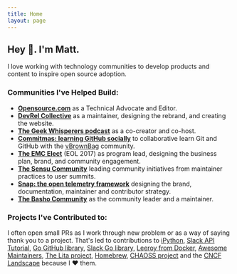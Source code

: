 ```yaml
---
title: Home
layout: page
---
```


## Hey 👋. I'm Matt.

I love working with technology communities to develop products and content to inspire open source adoption.

### Communities I've Helped Build:

* **[Opensource.com](https://opensource.com)** as a Technical Advocate and Editor.
* **[DevRel Collective](https://devrelcollective.fun)** as a maintainer, designing the rebrand, and creating the website.
* **[The Geek Whisperers podcast](https://geek-whisperers.com/)** as a co-creator and co-host.
* **[Commitmas: learning GitHub socially](https://github.com/commitmas)** to collaborative learn Git and GitHub with the [vBrownBag](https://vbrownbag.com/) community.
* **[The EMC Elect](https://community.emc.com/community/connect/dell_emc_elect)** (EOL 2017) as program lead, designing the business plan, brand, and community engagement.
* **[The Sensu Community](https://sensu.io/community)** leading community initiatives from maintainer practices to user summits.
* **[Snap: the open telemetry framework](https://snap-telemetry.io)** designing the brand, documentation, maintainer and contributor strategy.
* **[The Basho Community](https://github.com/basho-labs/the-basho-community)** as the community leader and a maintainer.

### Projects I've Contributed to:

I often open small PRs as I work through new problem or as a way of saying thank you to a project. That's led to contributions to [iPython](https://github.com/ipython/ipython-in-depth), [Slack API Tutorial](https://github.com/slackapi/Slack-Ruby-Onboarding-Tutorial/pull/2), [Go GitHub library](https://github.com/google/go-github/pull/323), [Slack Go library](https://github.com/nlopes/slack/pull/170), [Leeroy from Docker](https://github.com/docker/leeroy/pull/40), [Awesome Maintainers](https://github.com/nayafia/awesome-maintainers), [The Lita project](https://github.com/litaio/lita.io/pull/11), [Homebrew](https://github.com/Homebrew/brew/pull/1281), [CHAOSS project](https://github.com/chaoss/grimoirelab-tutorial/pull/3) and the [CNCF Landscape](https://github.com/cncf/landscape/pull/759) because I ❤️ them.
